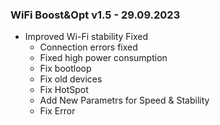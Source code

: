 ### WiFi Boost&Opt v1.5 - 29.09.2023

* Improved Wi-Fi stability Fixed
  * Connection errors fixed
  * Fixed high power consumption
  * Fix bootloop
  * Fix old devices
  * Fix HotSpot
  * Add New Parametrs for Speed & Stability
  * Fix Error

